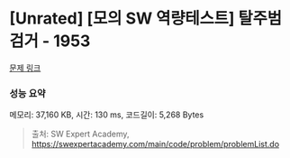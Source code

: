 # [Unrated] [모의 SW 역량테스트] 탈주범 검거 - 1953 

[문제 링크](https://swexpertacademy.com/main/code/problem/problemDetail.do?contestProbId=AV5PpLlKAQ4DFAUq) 

### 성능 요약

메모리: 37,160 KB, 시간: 130 ms, 코드길이: 5,268 Bytes



> 출처: SW Expert Academy, https://swexpertacademy.com/main/code/problem/problemList.do